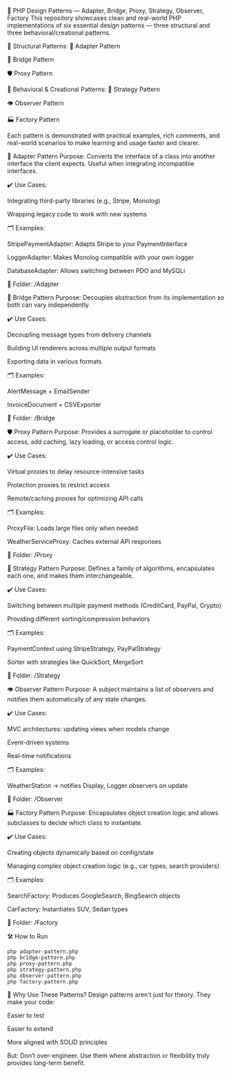 🧠 PHP Design Patterns — Adapter, Bridge, Proxy, Strategy, Observer, Factory
This repository showcases clean and real-world PHP implementations of six essential design patterns — three structural and three behavioral/creational patterns.

🔹 Structural Patterns:
🧩 Adapter Pattern

🌉 Bridge Pattern

🛡️ Proxy Pattern

🔸 Behavioral & Creational Patterns:
🧠 Strategy Pattern

👁️ Observer Pattern

🏭 Factory Pattern

Each pattern is demonstrated with practical examples, rich comments, and real-world scenarios to make learning and usage faster and clearer.

🧩 Adapter Pattern
Purpose: Converts the interface of a class into another interface the client expects. Useful when integrating incompatible interfaces.

✔️ Use Cases:

Integrating third-party libraries (e.g., Stripe, Monolog)

Wrapping legacy code to work with new systems

🗂️ Examples:

StripePaymentAdapter: Adapts Stripe to your PaymentInterface

LoggerAdapter: Makes Monolog compatible with your own logger

DatabaseAdapter: Allows switching between PDO and MySQLi

📁 Folder: /Adapter

🌉 Bridge Pattern
Purpose: Decouples abstraction from its implementation so both can vary independently.

✔️ Use Cases:

Decoupling message types from delivery channels

Building UI renderers across multiple output formats

Exporting data in various formats

🗂️ Examples:

AlertMessage + EmailSender

InvoiceDocument + CSVExporter

📁 Folder: /Bridge

🛡️ Proxy Pattern
Purpose: Provides a surrogate or placeholder to control access, add caching, lazy loading, or access control logic.

✔️ Use Cases:

Virtual proxies to delay resource-intensive tasks

Protection proxies to restrict access

Remote/caching proxies for optimizing API calls

🗂️ Examples:

ProxyFile: Loads large files only when needed

WeatherServiceProxy: Caches external API responses

📁 Folder: /Proxy

🧠 Strategy Pattern
Purpose: Defines a family of algorithms, encapsulates each one, and makes them interchangeable.

✔️ Use Cases:

Switching between multiple payment methods (CreditCard, PayPal, Crypto)

Providing different sorting/compression behaviors

🗂️ Examples:

PaymentContext using StripeStrategy, PayPalStrategy

Sorter with strategies like QuickSort, MergeSort

📁 Folder: /Strategy

👁️ Observer Pattern
Purpose: A subject maintains a list of observers and notifies them automatically of any state changes.

✔️ Use Cases:

MVC architectures: updating views when models change

Event-driven systems

Real-time notifications

🗂️ Examples:

WeatherStation → notifies Display, Logger observers on update

📁 Folder: /Observer

🏭 Factory Pattern
Purpose: Encapsulates object creation logic and allows subclasses to decide which class to instantiate.

✔️ Use Cases:

Creating objects dynamically based on config/state

Managing complex object creation logic (e.g., car types, search providers)

🗂️ Examples:

SearchFactory: Produces GoogleSearch, BingSearch objects

CarFactory: Instantiates SUV, Sedan types

📁 Folder: /Factory

🛠️ How to Run
```
php adapter-pattern.php
php bridge-pattern.php
php proxy-pattern.php
php strategy-pattern.php
php observer-pattern.php
php factory-pattern.php
```
🧪 Why Use These Patterns?
Design patterns aren't just for theory. They make your code:

Easier to test

Easier to extend

More aligned with SOLID principles

But: Don’t over-engineer. Use them where abstraction or flexibility truly provides long-term benefit.